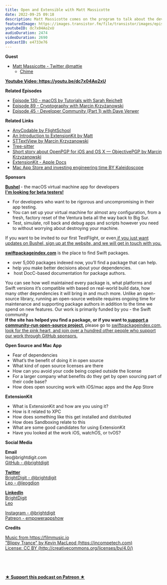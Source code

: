 ```yaml
---
title: Open and Extensible with Matt Massicotte
date: 2022-09-25 09:18
description: Matt Massicotte comes on the program to talk about the development of his app Chime and how he's using the new framework ExtensionKit along with Open-Source to be an extensible macOS app.
featuredImage: https://images.transistor.fm/file/transistor/images/episode/1036951/full_1664111923-artwork.jpg
youtubeID: dc7x04Ao2xU
audioDuration: 2474
videoDuration: 2690
podcastID: e4733e76
---
```

<p><b>Guest</b></p><ul><li>
<a href="https://twitter.com/mattie">Matt Massicotte - Twitter @mattie</a><ul><li><a href="https://www.chimehq.com">Chime</a></li></ul>
</li></ul><p><a href="https://youtu.be/dc7x04Ao2xU"><strong>Youtube Video: https://youtu.be/dc7x04Ao2xU</strong></a></p><p><b>Related Episodes</b></p><ul>
<li><a href="https://share.transistor.fm/s/dc974134">Episode 130 - macOS by Tutorials with Sarah Reichelt</a></li>
<li><a href="https://share.transistor.fm/s/6858d372">Episode 89 - Cryptography with Marcin Krzyżanowski</a></li>
<li><a href="https://share.transistor.fm/s/46b2f52d">Episode 45 - Developer Community (Part 1) with Dave Verwer</a></li>
</ul><p><b>Related Links </b></p><ul>
<li><a href="https://github.com/Flight-School/AnyCodable">AnyCodable by FlightSchool</a></li>
<li><a href="https://www.chimehq.com/blog/extensionkit-intro">An Introduction to ExtensionKit by Matt</a></li>
<li><a href="https://github.com/krzyzanowskim/STTextView">STTextView by Marcin Krzyzanowski</a></li>
<li><a href="https://tree-sitter.github.io/tree-sitter/">Tree-sitter</a></li>
<li><a href="https://blog.krzyzanowskim.com/2014/07/31/short-story-about-openpgp-for-ios-and-os-x-objectivepgp/">Short story about OpenPGP for iOS and OS X — ObjectivePGP by Marcin Krzyzanowski</a></li>
<li>
<a href="https://developer.apple.com/documentation/extensionkit">ExtensionKit - Apple Docs</a> </li>
<li><a href="https://blog.kaleidoscope.app/2022/09/07/mac-app-store-and-investing-engineering-time/">Mac App Store and investing engineering time BY Kaleidoscope</a></li>
</ul><p><b>Sponsors</b></p><p><a href="https://getbushel.app/"><strong>Bushel</strong></a><strong> </strong>- the macOS virtual machine app for developers<strong><br></strong><a href="https://getbushel.app/"><strong>I'm looking for beta testers!</strong></a></p><ul>
<li>For developers who want to be rigorous and uncompromising in their app testing.</li>
<li>You can set up your virtual machine for almost any configuration, from a fresh, factory reset of the Ventura beta all the way back to Big Sur.</li>
<li>Test, simulate, roll back and debug apps and scripts however you need to without worrying about destroying your machine.</li>
</ul><p>If you want to be invited to our first TestFlight, or even<a href="https://getbushel.app/"> if you just want updates on Bushel, sign up at the website, and we will get in touch with you.</a></p><p><a href="https://swiftpackageindex.com"><strong>swiftpackageindex.com</strong></a> is the place to find Swift packages. </p><ul>
<li>over 5,000 packages indexed now, you’ll find a package that can help. </li>
<li>help you make better decisions about your dependencies.</li>
<li> host DocC-based documentation for package authors.</li>
</ul><p>You can see how well maintained every package is, what platforms and Swift versions it’s compatible with based on real-world build data, how many other dependencies it will bring in and much more. Unlike an open-source library, running an open-source website requires ongoing time for maintenance and supporting package authors in addition to the time we spend on new features. Our work is primarily funded by you - the Swift community<br><strong>If the site has helped you find a package, or if you want to</strong><a href="https://github.com/sponsors/SwiftPackageIndex"><strong> support a community-run open-source project</strong></a><strong>, </strong>please go to <a href="https://github.com/sponsors/SwiftPackageIndex">swiftpackageindex.com, look for the pink heart, and join over a hundred other people who support our work through GitHub sponsors.</a></p><p><b>Open Source and Mac App</b></p><ul>
<li>Fear of dependencies</li>
<li>What’s the benefit of doing it in open source</li>
<li>What kind of open source licenses are there</li>
<li>How can you avoid your code being copied outside the license</li>
<li>For a larger company what benefits do they get by open sourcing part of their code base?</li>
<li>How does open sourcing work with iOS/mac apps and the App Store</li>
</ul><p><b>ExtensionKit</b></p><ul>
<li>What is ExtensionKit and how are you using it?</li>
<li>How is it related to XPC</li>
<li>How does something like this get installed and distributed </li>
<li>How does Sandboxing relate to this</li>
<li>What are some good candidates for using ExtensionKit</li>
<li>Have you looked at the work iOS, watchOS, or tvOS?</li>
</ul><p><b>Social Media</b></p><p><strong>Email</strong><br>leo@brightdigit.com<br><a href="https://github.com/brightdigit">GitHub - @brightdigit</a></p><p><a href="https://twitter.com/brightdigit"><strong>Twitter </strong><br>BrightDigit - @brightdigit</a><br><a href="https://twitter.com/leogdion">Leo - @leogdion</a></p><p><a href="https://www.linkedin.com/company/bright-digit"><strong>LinkedIn</strong><br>BrightDigit</a><br><a href="https://www.linkedin.com/in/leogdion/">Leo</a></p><p><a href="https://www.instagram.com/brightdigit/">Instagram - @brightdigit</a><br><a href="https://www.patreon.com/empowerappsshow">Patreon - empowerappshow</a></p><p><b>Credits</b></p><p><a href="https://filmmusic.io/">Music from https://filmmusic.io</a><br><a href="https://incompetech.com/">"Blippy Trance" by Kevin MacLeod (https://incompetech.com)</a><br><a href="http://creativecommons.org/licenses/by/4.0/">License: CC BY (http://creativecommons.org/licenses/by/4.0/)</a></p><p><br></p><p><br></p><p>
  <strong>
    <a href="https://www.patreon.com/empowerappsshow" rel="payment" title="★ Support this podcast on Patreon ★">★ Support this podcast on Patreon ★</a>
  </strong>
</p>

      
